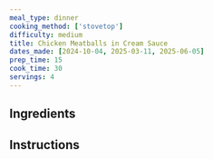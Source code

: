 ```yaml
---
meal_type: dinner
cooking_method: ['stovetop']
difficulty: medium
title: Chicken Meatballs in Cream Sauce
dates_made: [2024-10-04, 2025-03-11, 2025-06-05]
prep_time: 15
cook_time: 30
servings: 4
---
```


## Ingredients

## Instructions
